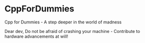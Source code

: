 # CppForDummies
Cpp for Dummies - A step deeper in the world of madness

Dear dev,
Do not be afraid of crashing your machine - Contribute to hardware advancements at will!
